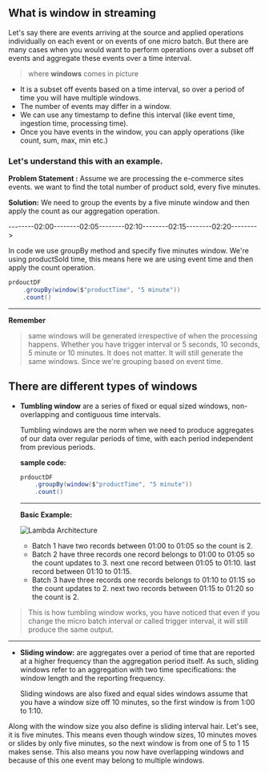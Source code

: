 ## What is window in streaming
Let's say there are events arriving at the source and applied operations individually on each event or on events of one micro batch. But there are many cases when you would want to perform operations over a subset off events and aggregate these events over a time interval.

> where **windows** comes in picture

 - It is a subset off events based on a time interval, so over a period of time you will have multiple windows.
 - The number of events may differ in a window.
 - We can use any timestamp to define this interval (like event time, ingestion time, processing time).
 - Once you have events in the window, you can apply operations (like count, sum, max, min etc.)

### Let's understand this with an example.
**Problem Statement :** Assume we are processing the e-commerce sites events. we want to find the total number of product sold, every five minutes.

**Solution:** We need to group the events by a five minute window and then apply the count as our aggregation operation.

--------02:00--------02:05--------02:10--------02:15--------02:20-------->

In code we use groupBy method and specify five minutes window. We're using productSold time, this means here we are using event time and then apply the count operation.
```scala
prdouctDF
	.groupBy(window($"productTime", "5 minute"))
    .count()
```
----
**Remember**

> same windows will be generated irrespective of when the processing happens. Whether you have trigger interval or 5 seconds, 10 seconds, 5 minute or 10 minutes. It does not matter. It will still generate the same windows. Since we're grouping based on event time.

## There are different types of windows

 - **Tumbling window** are a series of fixed or equal sized windows, non-overlapping and contiguous time intervals.

	Tumbling windows are the norm when we need to produce aggregates of our data over regular periods of time, with each period independent from previous periods.

	**sample code:**
	```scala
	prdouctDF
		.groupBy(window($"productTime", "5 minute"))
	    .count()
	```
	----
	**Basic Example:**
	
	![Lambda Architecture](https://github.com/gurditsingh/blog/blob/gh-pages/_screenshots/TumblingWindows.jpg?raw=true)

	 - Batch 1 have two records between 01:00 to 01:05 so the count is 2.
	 - Batch 2 have three records one record belongs to 01:00 to 01:05 so the count updates to 3. next one record between 01:05 to 01:10. last record between 01:10 to 01:15.
	 - Batch 3 have three records one records belongs to 01:10 to 01:15 so the count updates to 2. next two records between 01:15 to 01:20 so the count is 2.

> This is how tumbling window works, you have noticed that even if you change the micro batch interval or called trigger interval, it will still produce the same output.
----

 - **Sliding window:** are aggregates over a period of time that are reported at a higher frequency than the aggregation period itself. As
   such, sliding windows refer to an aggregation with two time
   specifications: the window length and the reporting frequency.

	Sliding windows are also fixed and equal sides windows assume that you have a window size off 10 minutes, so the first window is from 1:00 to 1:10. 


Along with the window size you also define is sliding interval hair. Let's see, it is five minutes. This means even though window sizes, 10 minutes moves or slides by only five minutes, so the next window is from one of 5 to 1 15 makes sense. This also means you now have overlapping windows and because of this one event may belong to multiple windows.


 
		
	

<!--stackedit_data:
eyJoaXN0b3J5IjpbNDY5MjU3NjMwLDYyOTgwMjc3Myw2MjQ2Mj
AyMTAsMTE5OTMxNDU2MiwtMTI5NTQwMTQ2OCw0MzI3Njk3NDcs
NTUxMjQ2NjYsNDQ5NzQyOCw3OTk3MzkxNzIsLTIzNDM4OTQwLC
0yMDgyOTUzMjQwLDg5MzE5MDgyOSwtMTk2NDI1NzUxOSwtMTcy
MDMzNDk1OSwtMTA1NjY3MjE5MiwxNDIwNzk4NTYxLDg1NzM0NT
M0MiwzOTkzODQzNiwxOTY2NDAyNzc2LDE4NjM4ODg5OTddfQ==

-->